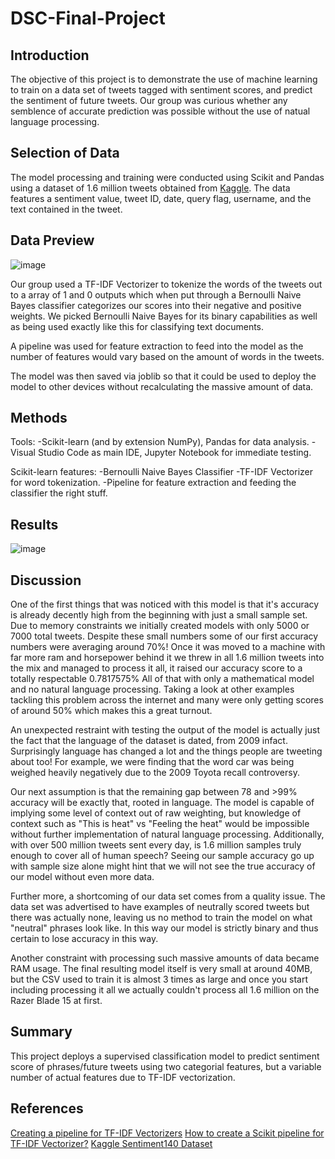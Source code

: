 # DSC-Final-Project
## Introduction
The objective of this project is to demonstrate the use of machine learning to train on a data set of tweets tagged with sentiment scores, and predict the sentiment of future tweets. Our group was curious whether any semblence of accurate prediction was possible without the use of natual language processing.

## Selection of Data
The model processing and training were conducted using Scikit and Pandas using a dataset of 1.6 million tweets obtained from [Kaggle](https://www.kaggle.com/kazanova/sentiment140). The data features a sentiment value, tweet ID, date, query flag, username, and the text contained in the tweet. 

## Data Preview

![image](https://user-images.githubusercontent.com/54987160/145305379-11a54997-652c-4208-ab31-2e8888e1d511.png)

Our group used a TF-IDF Vectorizer to tokenize the words of the tweets out to a array of 1 and 0 outputs which when put through a Bernoulli Naive Bayes classifier categorizes our scores into their negative and positive weights. We picked Bernoulli Naive Bayes for its binary capabilities as well as being used exactly like this for classifying text documents.

A pipeline was used for feature extraction to feed into the model as the number of features would vary based on the amount of words in the tweets. 

The model was then saved via joblib so that it could be used to deploy the model to other devices without recalculating the massive amount of data.

## Methods
Tools: 
-Scikit-learn (and by extension NumPy), Pandas for data analysis.
-Visual Studio Code as main IDE, Jupyter Notebook for immediate testing. 

Scikit-learn features:
-Bernoulli Naive Bayes Classifier
-TF-IDF Vectorizer for word tokenization.
-Pipeline for feature extraction and feeding the classifier the right stuff. 
## Results
![image](https://user-images.githubusercontent.com/54987160/145731986-f6d84d09-e3c7-4e22-80e0-f251640eba8d.png)

## Discussion
One of the first things that was noticed with this model is that it's accuracy is already decently high from the beginning with just a small sample set. Due to memory constraints we initially created models with only 5000 or 7000 total tweets. Despite these small numbers some of our first accuracy numbers were averaging around 70%! Once it was moved to a machine with far more ram and horsepower behind it we threw in all 1.6 million tweets into the mix and managed to process it all, it raised our accuracy score to a totally respectable 0.7817575% All of that with only a mathematical model and no natural language processing. Taking a look at other examples tackling this problem across the internet and many were only getting scores of around 50% which makes this a great turnout. 

An unexpected restraint with testing the output of the model is actually just the fact that the language of the dataset is dated, from 2009 infact. Surprisingly language has changed a lot and the things people are tweeting about too! For example, we were finding that the word car was being weighed heavily negatively due to the 2009 Toyota recall controversy. 

Our next assumption is that the remaining gap between 78 and >99% accuracy will be exactly that, rooted in language. The model is capable of implying some level of context out of raw weighting, but knowledge of context such as "This is heat" vs "Feeling the heat" would be impossible without further implementation of natural language processing. Additionally, with over 500 million tweets sent every day, is 1.6 million samples truly enough to cover all of human speech? Seeing our sample accuracy go up with sample size alone might hint that we will not see the true accuracy of our model without even more data. 

Further more, a shortcoming of our data set comes from a quality issue. The data set was advertised to have examples of neutrally scored tweets but there was actually none, leaving us no method to train the model on what "neutral" phrases look like. In this way our model is strictly binary and thus certain to lose accuracy in this way. 

Another constraint with processing such massive amounts of data became RAM usage. The final resulting model itself is very small at around 40MB, but the CSV used to train it is almost 3 times as large and once you start including processing it all we actually couldn't process all 1.6 million on the Razer Blade 15 at first. 
## Summary
This project deploys a supervised classification model to predict sentiment score of phrases/future tweets using two categorial features, but a variable number of actual features due to TF-IDF vectorization. 
## References

[Creating a pipeline for TF-IDF Vectorizers](https://scikit-learn.org/stable/modules/generated/sklearn.pipeline.Pipeline.html)
[How to create a Scikit pipeline for TF-IDF Vectorizer?](https://stackoverflow.com/questions/63662308/how-to-create-a-scikit-pipeline-for-tf-idf-vectorizer)
[Kaggle Sentiment140 Dataset](https://www.kaggle.com/kazanova/sentiment140)
